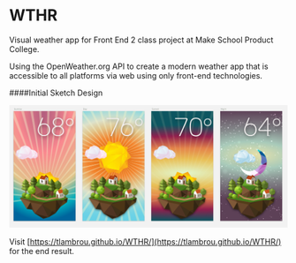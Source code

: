 # WTHR
Visual weather app for Front End 2 class project at Make School Product College.

Using the OpenWeather.org API to create a modern weather app that is accessible to all platforms via web using only front-end technologies.

####Initial Sketch Design

![MockUp](Draft.png)

Visit [https://tlambrou.github.io/WTHR/](https://tlambrou.github.io/WTHR/) for the end result.

